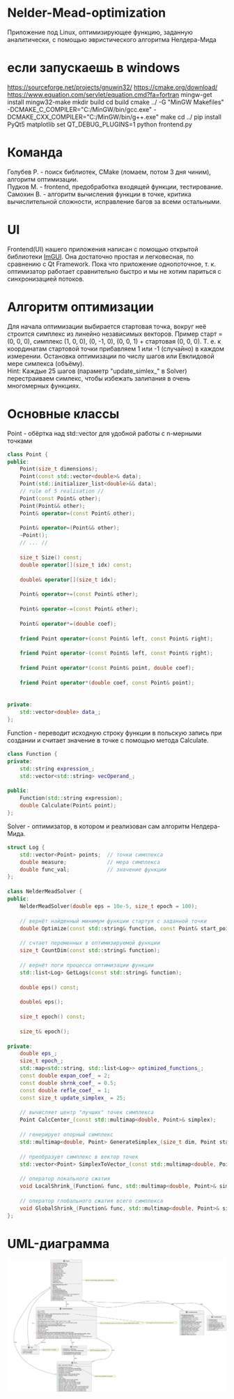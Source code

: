 # Nelder-Mead-optimization
Приложение под Linux, оптимизирующее функцию, заданную аналитически, с помощью эвристического алгоритма Нелдера-Мида
# #########################
# если запускаешь в windows
https://sourceforge.net/projects/gnuwin32/
https://cmake.org/download/
https://www.equation.com/servlet/equation.cmd?fa=fortran
mingw-get install mingw32-make
mkdir build
cd build
cmake ../ -G "MinGW Makefiles" -DCMAKE_C_COMPILER="C:/MinGW/bin/gcc.exe" -DCMAKE_CXX_COMPILER="C:/MinGW/bin/g++.exe"
make
cd ../
pip install PyQt5 matplotlib
set QT_DEBUG_PLUGINS=1
python frontend.py
# #########################
# Команда
Голубев Р. - поиск библиотек, CMake (ломаем, потом 3 дня чиним), алгоритм оптимизации.
<br>Пудков М. - frontend, предобработка входящей функции, тестирование.
<br>Самохин В. - алгоритм вычисления функции в точке, критика вычислительной сложности, исправление багов за всеми остальными.

# UI
Frontend(UI) нашего приложения написан с помощью открытой библиотеки  [ImGUI](https://github.com/ocornut/imgui). Она достаточно простая и легковесная, по сравнению с Qt Framework. Пока что приложение однопоточное, т. к. оптимизатор работает сравнительно быстро и мы не хотим париться с синхронизацией потоков.

# Алгоритм оптимизации
Для начала оптимизации выбирается стартовая точка, вокруг неё строится симплекс из линейно независимых векторов. Пример старт = (0, 0, 0), симплекс (1, 0, 0), (0, -1, 0), (0, 0, 1) + стартовая (0, 0, 0). Т. е. к координатам стартовой точки прибавляем 1 или -1 (случайно) в каждом измерении. Остановка оптимизации по числу шагов или Евклидовой мере симлекса (объёму). <br> Hint: Каждые 25 шагов (параметр "update_simlex_" в Solver) перестраиваем симлекс, чтобы избежать залипания в очень многомерных функциях.
# Основные классы
Point - обёртка над std::vector для удобной работы с n-мерными точками
``` c++
class Point {
public:
    Point(size_t dimensions);
    Point(const std::vector<double>& data);
    Point(std::initializer_list<double>&& data);
    // rule of 5 realisation //
    Point(const Point& other);
    Point(Point&& other);
    Point& operator=(const Point& other);

    Point& operator=(Point&& other);
    ~Point();
    // ... //

    size_t Size() const;
    double operator[](size_t idx) const;

    double& operator[](size_t idx);

    Point& operator+=(const Point& other);

    Point& operator-=(const Point& other);

    Point& operator*=(double coef);

    friend Point operator+(const Point& left, const Point& right);

    friend Point operator-(const Point& left, const Point& right);

    friend Point operator*(const Point& point, double coef);

    friend Point operator*(double coef, const Point& point);


private:
    std::vector<double> data_;
};
```
Function - переводит исходную строку функции в польскую запись при создании и считает значение в точке с помощью метода Calculate.
```c++
class Function {
private:
    std::string expression_;
    std::vector<std::string> vecOperand_;

public:
    Function(std::string expression);
    double Calculate(Point& point);
}; 
```
Solver - оптимизатор, в котором и реализован сам алгоритм Нелдера-Мида.
``` c++
struct Log {
    std::vector<Point> points;  // точки симплекса
    double measure;             // мера симплекса
    double func_val;            // значение функции
};

class NelderMeadSolver {
public:
    NelderMeadSolver(double eps = 10e-5, size_t epoch = 100);

    // вернёт найденный минимум функции стартуя с заданной точки
    double Optimize(const std::string& function, const Point& start_point);

    // счтает переменных в оптимизируемой функции
    size_t CountDim(const std::string& function);

    // вернёт логи процесса оптимизации функции
    std::list<Log> GetLogs(const std::string& function);

    double eps() const;

    double& eps();

    size_t epoch() const;

    size_t& epoch();

private:
    double eps_;
    size_t epoch_;
    std::map<std::string, std::list<Log>> optimized_functions_;
    const double expan_coef_ = 2;
    const double shrnk_coef_ = 0.5;
    const double refle_coef_ = 1;
    const size_t update_simplex_ = 25;

    // вычисляет центр "лучших" точек симплекса
    Point CalcCenter_(const std::multimap<double, Point>& simplex);

    // генерирует опорный симплекс
    std::multimap<double, Point> GenerateSimplex_(size_t dim, Point start_point, Function& func);

    // преобразует симплекс в вектор точек
    std::vector<Point> SimplexToVector_(const std::multimap<double, Point>& simplex);

    // оператор локального сжатия
    void LocalShrink_(Function& func, std::multimap<double, Point>& simplex, const Point& center);

    // оператор глобального сжатия всего симплекса
    void GlobalShrink_(Function& func, std::multimap<double, Point>& simplex);
};
```
# UML-диаграмма
<img src="UMLDiagram.svg">